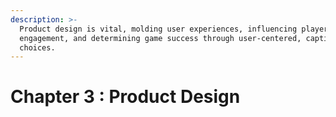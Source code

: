 ```yaml
---
description: >-
  Product design is vital, molding user experiences, influencing player
  engagement, and determining game success through user-centered, captivating
  choices.
---
```


# Chapter 3 : Product Design

